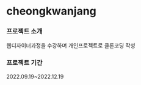<h1>cheongkwanjang</h1>
<h3>프로젝트 소개</h3>
<p>웹디자이너과정을 수강하며 개인프로젝트로 클론코딩 작성</p>
<h3>프로젝트 기간</h3>
<p>2022.09.19~2022.12.19</p>
